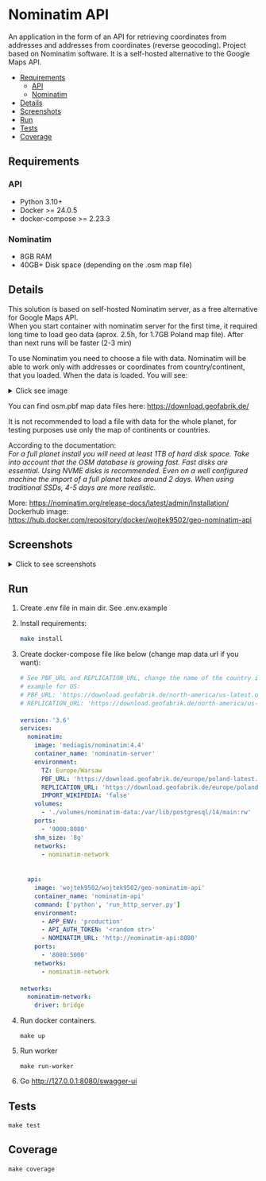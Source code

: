 # Nominatim API

An application in the form of an API for retrieving coordinates from
addresses and addresses from coordinates (reverse geocoding).
Project based on Nominatim software. It is a self-hosted alternative
to the Google Maps API.


- [Requirements](#requirements)
  - [API](#api)
  - [Nominatim](#nominatim)
- [Details](#details)
- [Screenshots](#screenshots)
- [Run](#run)
- [Tests](#tests)
- [Coverage](#coverage)


## Requirements
### API
- Python 3.10+
- Docker >=  24.0.5
- docker-compose >= 2.23.3

### Nominatim
- 8GB RAM
- 40GB+ Disk space (depending on the .osm map file)

## Details
This solution is based on self-hosted Nominatim server, as a free alternative for Google Maps API.  
When you start container with nominatim server for the first time, it required long time to load geo data (aprox. 2.5h, for 1.7GB Poland map file). After than next runs will be faster (2-3 min)  

To use Nominatim you need to choose a file with data. Nominatim will be able to work only with addresses or coordinates from country/continent, that you loaded.
When the data is loaded. You will see:
<details>
<summary>Click see image</summary>

![img.png](screenshots/img1.png)
</details>

You can find osm.pbf map data files here: https://download.geofabrik.de/

It is not recommended to load a file with data for the whole planet, for testing purposes use only the map of continents or countries.

According to the documentation:  
_For a full planet install you will need at least 1TB of hard disk space. 
Take into account that the OSM database is growing fast. Fast disks are essential.
Using NVME disks is recommended.
Even on a well configured machine the import of a full planet takes around 2 days.
When using traditional SSDs, 4-5 days are more realistic._  

More: https://nominatim.org/release-docs/latest/admin/Installation/  
Dockerhub image: https://hub.docker.com/repository/docker/wojtek9502/geo-nominatim-api

## Screenshots
<details>
<summary>Click to see screenshots</summary>
Get coordinates from address (geocoding):

![img2.png](screenshots/img2.png)

Get address coordinates (reverse geocoding):

![img3.png](screenshots/img3.png)
</details>

## Run
1. Create .env file in main dir. See .env.example
2. Install requirements:
   ```sh 
   make install
   ```
3. Create docker-compose file like below (change map data url if you want):
   ```yaml
   # See PBF_URL and REPLICATION_URL, change the name of the country in urls if you want
   # example for US:
   # PBF_URL: 'https://download.geofabrik.de/north-america/us-latest.osm.pbf'
   # REPLICATION_URL: 'https://download.geofabrik.de/north-america/us-updates/'
   
   version: '3.6'
   services:
     nominatim:
       image: 'mediagis/nominatim:4.4'
       container_name: 'nominatim-server'
       environment:
         TZ: Europe/Warsaw
         PBF_URL: 'https://download.geofabrik.de/europe/poland-latest.osm.pbf'
         REPLICATION_URL: 'https://download.geofabrik.de/europe/poland-updates/'
         IMPORT_WIKIPEDIA: 'false'
       volumes:
         - './volumes/nominatim-data:/var/lib/postgresql/14/main:rw'
       ports:
         - '9000:8080'
       shm_size: '8g'
       networks:
         - nominatim-network
   

     api:
       image: 'wojtek9502/wojtek9502/geo-nominatim-api'
       container_name: 'nominatim-api'
       command: ['python', 'run_http_server.py']
       environment:
         - APP_ENV: 'production'
         - API_AUTH_TOKEN: '<random str>'
         - NOMINATIM_URL: 'http://nominatim-api:8080'
       ports:
         - '8080:5000'
       networks:
         - nominatim-network
         
   networks:
     nominatim-network:
       driver: bridge
   ```
   
4. Run docker containers. 
   ```shell
   make up
   ```
5. Run worker
   ```shell
   make run-worker
   ```
6. Go http://127.0.0.1:8080/swagger-ui

## Tests
```shell
make test
```

## Coverage
```shell
make coverage
```